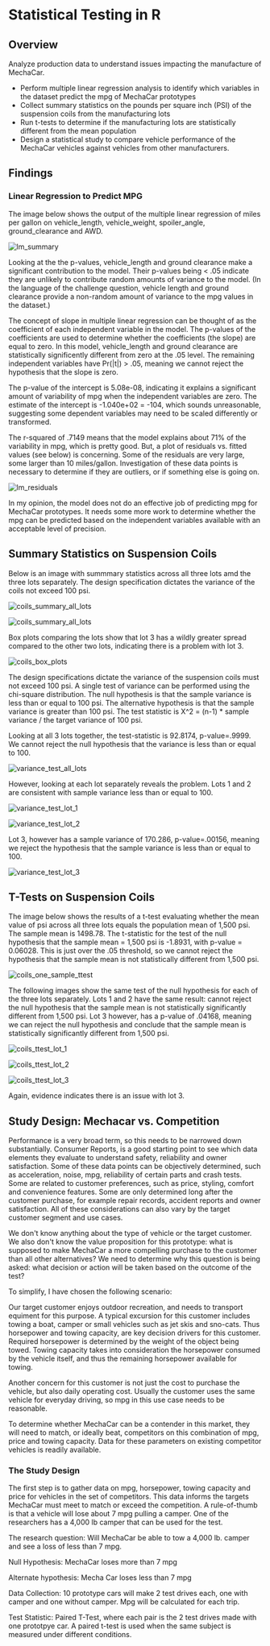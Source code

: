 # Statistical Testing in R

## Overview

Analyze production data to understand issues impacting the manufacture of MechaCar.

* Perform multiple linear regression analysis to identify which variables in the dataset predict the mpg of MechaCar prototypes
* Collect summary statistics on the pounds per square inch (PSI) of the suspension coils from the manufacturing lots
* Run t-tests to determine if the manufacturing lots are statistically different from the mean population
* Design a statistical study to compare vehicle performance of the MechaCar vehicles against vehicles from other manufacturers. 

## Findings

### Linear Regression to Predict MPG

The image below shows the output of the multiple linear regression of miles per gallon on vehicle_length, vehicle_weight, spoiler_angle, ground_clearance and AWD.

![lm_summary](/images/lm_summary.png)

Looking at the the p-values, vehicle_length and ground clearance make a significant contribution to the model. Their p-values being < .05 indicate they are unlikely to contribute random amounts of variance to the model. (In the language of the challenge question, vehicle length and ground clearance provide a non-random amount of variance to the mpg values in the dataset.)

The concept of slope in multiple linear regression can be thought of as the coefficient of each independent variable in the model. The p-values of the coefficients are used to determine whether the coefficients (the slope) are equal to zero. In this model, vehicle_length and ground clearance are statistically significently different from zero at the .05 level. The remaining independent variables have Pr(|t|) > .05, meaning we cannot reject the hypothesis that the slope is zero.

The p-value of the intercept is 5.08e-08, indicating it explains a significant amount of variability of mpg when the independent variables are zero. The estimate of the intercept is -1.040e+02 = -104, which sounds unreasonable, suggesting some dependent variables may need to be scaled differently or transformed.

The r-squared of .7149 means that the model explains about 71% of the variability in mpg, which is pretty good. But, a plot of residuals vs. fitted values (see below) is concerning. Some of the residuals are very large, some larger than 10 miles/gallon. Investigation of these data points is necessary to determine if they are outliers, or if something else is going on.

![lm_residuals](/images/lm_residuals.png)

In my opinion, the model does not do an effective job of predicting mpg for MechaCar prototypes. It needs some more work to determine whether the mpg can be predicted based on the independent variables available with an acceptable level of precision.

## Summary Statistics on Suspension Coils

Below is an image with summmary statistics across all three lots amd the three lots separately. The design specification dictates the variance of the coils not exceed 100 psi. 

![coils_summary_all_lots](/images/Coils_summary_all_lots.png)

![coils_summary_all_lots](/images/Coils_summary_lots.png)

Box plots comparing the lots show that lot 3 has a wildly greater spread compared to the other two lots, indicating there is a problem with lot 3.

![coils_box_plots](/images/coils_box_plots.png)

The design specifications dictate the variance of the suspension coils must not exceed 100 psi. A single test of variance can be performed using the chi-square distribution. The null hypothesis is that the sample variance is less than or equal to 100 psi. The alternative hypothesis is that the sample variance is greater than 100 psi. The test statistic is X^2 = (n-1) * sample variance / the target variance of 100 psi.

Looking at all 3 lots together, the test-statistic is 92.8174, p-value=.9999. We cannot reject the null hypothesis that the variance is less than or equal to 100. 

![variance_test_all_lots](/images/chi_sq_all_lots.png)

However, looking at each lot separately reveals the problem. Lots 1 and 2 are consistent with sample variance less than or equal to 100. 

![variance_test_lot_1](/images/chi_sq_lot_1.png)

![variance_test_lot_2](/images/chi_sq_lot_2.png)

Lot 3, however has a sample variance of 170.286, p-value=.00156, meaning we reject the hypothesis that the sample variance is less than or equal to 100.

![variance_test_lot_3](/images/chi_sq_lot_3.png)

## T-Tests on Suspension Coils

The image below shows the results of a t-test evaluating whether the mean value of psi across all three lots equals the population mean of 1,500 psi. The sample mean is 1498.78. The t-statistic for the test of the null hypothesis that the sample mean = 1,500 psi is -1.8931, with p-value = 0.06028. This is just over the .05 threshold, so we cannot reject the hypothesis that the sample mean is not statistically different from 1,500 psi.

![coils_one_sample_ttest](/images/coils_one_sample.png)

The following images show the same test of the null hypothesis for each of the three lots separately. Lots 1 and 2 have the same result: cannot reject the null hypothesis that the sample mean is not statistically significantly different from 1,500 psi. Lot 3 however, has a p-value of .04168, meaning we can reject the null hypothesis and conclude that the sample mean is statistically significantly different from 1,500 psi.

![coils_ttest_lot_1](/images/coils_ttest_lot_1.png)

![coils_ttest_lot_2](/images/coils_ttest_lot_2.png)

![coils_ttest_lot_3](/images/coils_ttest_lot_3.png)

Again, evidence indicates there is an issue with lot 3.

## Study Design: Mechacar vs. Competition

Performance is a very broad term, so this needs to be narrowed down substantially. Consumer Reports, is a good starting point to see which data elements they evaluate to understand safety, reliability and owner satisfaction. Some of these data points can be objectively determined, such as acceleration, noise, mpg, reliability of certain parts and crash tests. Some are related to customer preferences, such as price, styling, comfort and convenience features. Some are only determined long after the customer purchase, for example repair records, accident reports and owner satisfaction. All of these considerations can also vary by the target customer segment and use cases.

We don't know anything about the type of vehicle or the target customer. We also don't know the value proposition for this prototype: what is supposed to make MechaCar a more compelling purchase to the customer than all other alternatives? We need to determine why this question is being asked: what decision or action will be taken based on the outcome of the test?

To simplify, I have chosen the following scenario:

Our target customer enjoys outdoor recreation, and needs to transport equiment for this purpose. A typical excursion for this customer includes towing a boat, camper or small vehicles such as jet skis and sno-cats. Thus horsepower and towing capacity, are key decision drivers for this customer. Required horsepower is determined by the weight of the object being towed. Towing capacity takes into consideration the horsepower consumed by the vehicle itself, and thus the remaining horsepower available for towing.

Another concern for this customer is not just the cost to purchase the vehicle, but also daily operating cost. Usually the customer uses the same vehicle for everyday driving, so mpg in this use case needs to be reasonable.

To determine whether MechaCar can be a contender in this market, they will need to match, or ideally beat, competitors on this combination of mpg, price and towing capacity. Data for these parameters on existing competitor vehicles is readily available. 

### The Study Design

The first step is to gather data on mpg, horsepower, towing capacity and price for vehicles in the set of competitors. This data informs the targets MechaCar must meet to match or exceed the competition. A rule-of-thumb is that a vehicle will lose about 7 mpg pulling a camper. One of the researchers has a 4,000 lb camper that can be used for the test.

The research question: Will MechaCar be able to tow a 4,000 lb. camper and see a loss of less than 7 mpg.

Null Hypothesis: MechaCar loses more than 7 mpg

Alternate hypothesis: Mecha Car loses less than 7 mpg

Data Collection: 10 prototype cars will make 2 test drives each, one with camper and one without camper. Mpg will be calculated for each trip.

Test Statistic: Paired T-Test, where each pair is the 2 test drives made with one prototpye car. A paired t-test is used when the same subject is measured under different conditions. 


